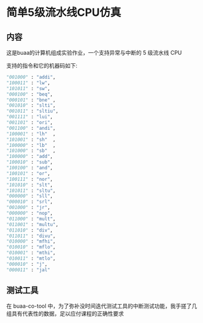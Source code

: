 # 简单5级流水线CPU仿真

## 内容

这是buaa的计算机组成实验作业，一个支持异常与中断的 5 级流水线 CPU

支持的指令和它的机器码如下:

```py
"001000" : "addi",
"100011" : "lw",
"101011" : "sw",
"000100" : "beq",
"000101" : "bne" ,
"001010" : "slti",
"001011" : "sltiu",
"001111" : "lui",
"001101" : "ori",
"001100" : "andi",
"100001" : "lh"  ,
"101001" : "sh"  ,
"100000" : "lb"  ,
"101000" : "sb"  ,
"100000" : "add",
"100010" : "sub",
"100100" : "and",
"100101" : "or",
"100111" : "nor",
"101010" : "slt",
"101011" : "sltu",
"000000" : "sll",
"000010" : "srl",
"001000" : "jr",
"000000" : "nop",
"011000" : "mult",
"011001" : "multu",
"011010" : "div",
"011011" : "divu",
"010000" : "mfhi",
"010010" : "mflo",
"010001" : "mthi",
"010011" : "mtlo",
"000010" : "j",
"000011" : "jal"
```

## 测试工具

在 buaa-co-tool 中，为了弥补没时间迭代测试工具的中断测试功能，我手搓了几组具有代表性的数据，足以应付课程的正确性要求